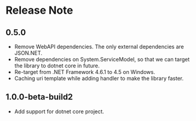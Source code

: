 ﻿# Release Note

## 0.5.0

* Remove WebAPI dependencies. The only external dependencies are JSON.NET.
* Remove dependencies on System.ServiceModel, so that we can target the library to dotnet core in future.
* Re-target from .NET Framework 4.6.1 to 4.5 on Windows.
* Caching uri template while adding handler to make the library faster.

## 1.0.0-beta-build2

* Add support for dotnet core project.